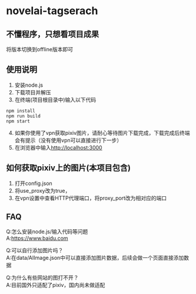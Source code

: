 # novelai-tagserach

## 不懂程序，只想看项目成果
将版本切换到offline版本即可

## 使用说明
1. 安装node.js
2. 下载项目并解压
3. 在终端(项目根目录中)输入以下代码
```
npm install
npm run build
npm start
```
4. 如果你使用了vpn获取pixiv图片，请耐心等待图片下载完成，下载完成后终端会有提示（没有使用vpn可以直接进行下一步）
5. 在浏览器中输入<http://localhost:3000>

## 如何获取pixiv上的图片(本项目包含)
1. 打开config.json
2. 将use_proxy改为true，
3. 在vpn设置中查看HTTP代理端口，将proxy_port改为相对应的端口

## FAQ
Q:怎么安装node.js/输入代码等问题  
A:<https://www.baidu.com>  
  
Q:可以自行添加图片吗？  
A:在data/AIImage.json中可以直接添加图片数据，后续会做一个页面直接添加数据  
  
Q:为什么有些网站的图打不开？  
A:目前国外只适配了pixiv，国内尚未做适配  